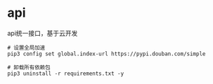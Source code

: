 # api
api统一接口，基于云开发
```
# 设置全局加速
pip3 config set global.index-url https://pypi.douban.com/simple

# 卸载所有依赖包
pip3 uninstall -r requirements.txt -y


```